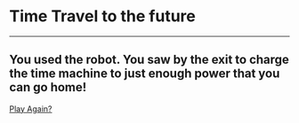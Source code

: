# Time Travel to the future 
---
## You used the robot. You saw by the exit to charge the time machine to just enough power that you can go home!  
  
[Play Again?](../../../../year/home.md)
